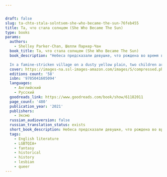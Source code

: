 ```yaml
---


draft: false
slug: ta-chto-stala-solntsem-she-who-became-the-sun-76feb455
title: Та, что стала солнцем (She Who Became The Sun)
type: books
params:
  authors:
    - Shelley Parker-Chan, Шелли Паркер-Чан
  book_title: Та, что стала солнцем (She Who Became The Sun)
  book_description: "Небеса предсказали девушке, что рождена во время войны и голода — смерть, а ее брату — великое будущее. Но что, если тот, кому небо предписало быть великим, выбирает смерть? Она возьмет его имя и его судьбу. Она сделает все, чтобы выжить и самой стать великой, несмотря на голодные глаза призраков, что следят за каждым ее шагом. Она будет гибкой. Будет жестокой. Будет мужчиной. Чтобы стать Императором. Чтобы стать солнцем.

  In a famine-stricken village on a dusty yellow plain, two children are given two fates. A boy, greatness. A girl, nothingness… In 1345, China lies under harsh Mongol rule. For the starving peasants of the Central Plains, greatness is something found only in stories. When the Zhu family's eighth-born son, Zhu Chongba, is given a fate of greatness, everyone is mystified as to how it will come to pass. The fate of nothingness received by the family’s clever and capable second daughter, on the other hand, is only as expected.When a bandit attack orphans the two children, though, it is Zhu Chongba who succumbs to despair and dies. Desperate to escape her own fated death, the girl uses her brother’s identity to enter a monastery as a young male novice. There, propelled by her burning desire to survive, Zhu learns she is capable of doing whatever it takes, no matter how callous, to stay hidden from her fate.After her sanctuary is destroyed for supporting the rebellion against Mongol rule, Zhu uses the chance to claim another future altogether: her brother’s abandoned greatness. MulanmeetsThe Song of Achilles; an accomplished, poetic debut of war and destiny, sweeping across an epic alternate China."
  cover: https://images-na.ssl-images-amazon.com/images/S/compressed.photo.goodreads.com/books/1625048838i/48727813.jpg
  editions count: '58'
  isbn: '9785041605094'
  languages:
    - Английский
    - Русский
  goodreads_link: https://www.goodreads.com/book/show/61182011
  page_count: '480'
  publication_year: '2021'
  publishers:
    - Эксмо
  russian_audioversion: false
  russian_translation_status: exists
  short_book_description: Небеса предсказали девушке, что рождена во время войны и голода — смерть, а ее брату — великое будущее. Но что, если тот, кому небо предписало быть великим, выбирает смерть?
  tags:
    - English literature
    - LGBTQIA+
    - fantasy
    - historical
    - history
    - lesbian
    - queer
---
```


